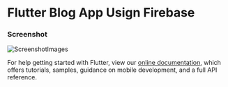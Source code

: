 # Flutter Blog App Usign Firebase



###   Screenshot




![ScreenshotImages](https://i.imgur.com/RokIWOC.jpg)



For help getting started with Flutter, view our
[online documentation](https://flutter.dev/docs), which offers tutorials,
samples, guidance on mobile development, and a full API reference.
